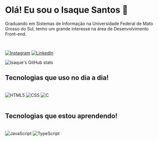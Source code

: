 # Olá! Eu sou o Isaque Santos 👋
<p> Graduando em Sistemas de Informação na Universidade Federal de Mato Grosso do Sul, tenho um grande interesse na área de Desenvolvimento Front-end. </p>
<br/>

[![Instagram](https://img.shields.io/badge/Instagram-E4405F?style=for-the-badge&logo=instagram&logoColor=white)](https://www.instagram.com/isaquevsantos/)
[![LinkedIn](https://img.shields.io/badge/LinkedIn-0077B5?style=for-the-badge&logo=linkedin&logoColor=white)](https://www.linkedin.com/in/isaquevsantos/)

![Isaque's GitHub stats](https://github-readme-stats.vercel.app/api?username=isaquevsantos&show_icons=true&theme=dracula)

## Tecnologias que uso no dia a dia!

<div style="display: inline_block">
  <br/>
  <img align="center" alt="HTML5" src="https://img.shields.io/badge/HTML5-E34F26?style=for-the-badge&logo=html5&logoColor=white"/>
  <img align="center" alt="CSS" src="https://img.shields.io/badge/CSS3-1572B6?style=for-the-badge&logo=css3&logoColor=white"/>
  <img align="center" alt="C" src="https://img.shields.io/badge/C-00599C?style=for-the-badge&logo=c&logoColor=white"/>
  <br/>
  <br/>
</div>

## Tecnologias que estou aprendendo! 

<div style="display: inline_block">
  <br/>
  <img align="center" alt="JavaScript" src="https://img.shields.io/badge/JavaScript-323330?style=for-the-badge&logo=javascript&logoColor=F7DF1E"/>
  <img align="center" alt="TypeScript" src="https://img.shields.io/badge/TypeScript-007ACC?style=for-the-badge&logo=typescript&logoColor=white"/>
  <br/>
  <br/>
</div>
